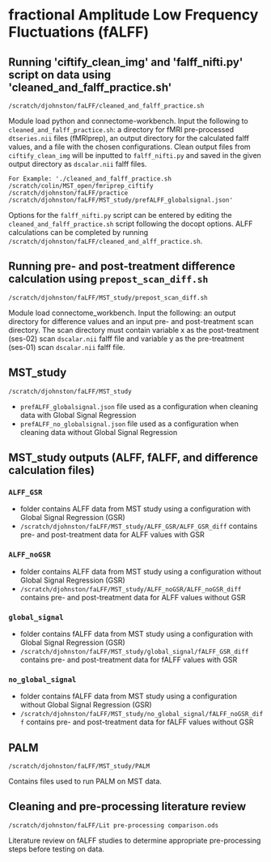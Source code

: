 # fractional Amplitude Low Frequency Fluctuations (fALFF)


## Running 'ciftify_clean_img' and 'falff_nifti.py' script on data using 'cleaned_and_falff_practice.sh' 
`/scratch/djohnston/faLFF/cleaned_and_falff_practice.sh`

Module load python and connectome-workbench. Input the following to `cleaned_and_falff_practice.sh`: a directory for fMRI pre-processed 
`dtseries.nii` files (fMRIprep), an output directory for the calculated falff values, and a file with the chosen configurations. 
Clean output files from `ciftify_clean_img` will be inputted to `falff_nifti.py` and saved in the given output directory as `dscalar.nii` falff files.

```
For Example: './cleaned_and_falff_practice.sh /scratch/colin/MST_open/fmriprep_ciftify /scratch/djohnston/faLFF/practice /scratch/djohnston/faLFF/MST_study/prefALFF_globalsignal.json'
```

Options for the `falff_nifti.py` script can be entered by editing the `cleaned_and_falff_practice.sh` script following the docopt options. 
ALFF calculations can be completed by running `/scratch/djohnston/faLFF/cleaned_and_alff_practice.sh`.


## Running pre- and post-treatment difference calculation using `prepost_scan_diff.sh`
`/scratch/djohnston/faLFF/MST_study/prepost_scan_diff.sh`

Module load connectome_workbench. Input the following: an output directory for difference values and an input pre- and post-treatment scan directory. The scan directory must contain variable x as the post-treatment (ses-02) scan `dscalar.nii` falff file and variable y as the pre-treatment (ses-01) scan `dscalar.nii` falff file.


## MST_study 
`/scratch/djohnston/faLFF/MST_study`

- `prefALFF_globalsignal.json` file used as a configuration when cleaning data with Global Signal Regression
- `prefALFF_no_globalsignal.json` file used as a configuration when cleaning data without Global Signal Regression

## MST_study outputs (ALFF, fALFF, and difference calculation files)

### `ALFF_GSR`

- folder contains ALFF data from MST study using a configuration with Global Signal Regression (GSR)
- `/scratch/djohnston/faLFF/MST_study/ALFF_GSR/ALFF_GSR_diff` contains pre- and post-treatment data for ALFF values with GSR

### `ALFF_noGSR`

- folder contains ALFF data from MST study using a configuration without Global Signal Regression (GSR)
- `/scratch/djohnston/faLFF/MST_study/ALFF_noGSR/ALFF_noGSR_diff` contains pre- and post-treatment data for ALFF values without GSR

### `global_signal`

- folder contains fALFF data from MST study using a configuration with Global Signal Regression (GSR)
- `/scratch/djohnston/faLFF/MST_study/global_signal/fALFF_GSR_diff` contains pre- and post-treatment data for fALFF values with GSR

### `no_global_signal`

- folder contains fALFF data from MST study using a configuration without Global Signal Regression (GSR)
- `/scratch/djohnston/faLFF/MST_study/no_global_signal/fALFF_noGSR_diff` contains pre- and post-treatment data for fALFF values without GSR

## PALM
`/scratch/djohnston/faLFF/MST_study/PALM`

Contains files used to run PALM on MST data. 

## Cleaning and pre-processing literature review
`/scratch/djohnston/faLFF/Lit pre-processing comparison.ods`

Literature review on fALFF studies to determine appropriate pre-processing steps before testing on data. 
